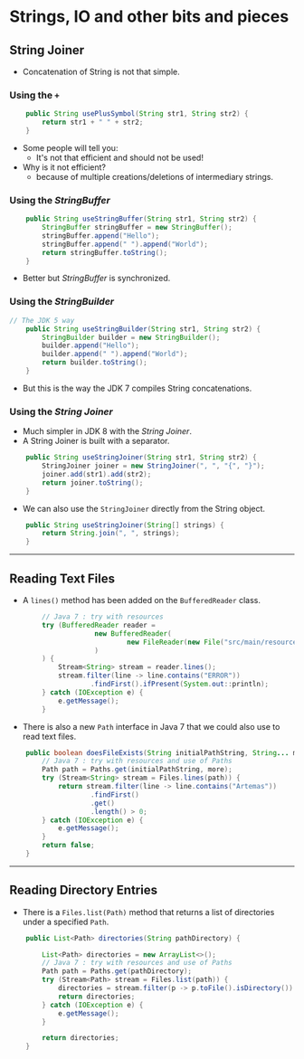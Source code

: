 # Strings, IO and other bits and pieces

## String Joiner

* Concatenation of String is not that simple.

### Using the `+`
```java
    public String usePlusSymbol(String str1, String str2) {
        return str1 + " " + str2;
    }
``` 
* Some people will tell you:
    * It's not that efficient and should not be used!
* Why is it not efficient?
    * because of multiple creations/deletions of intermediary strings.

### Using the _StringBuffer_

```java
    public String useStringBuffer(String str1, String str2) {
        StringBuffer stringBuffer = new StringBuffer();
        stringBuffer.append("Hello");
        stringBuffer.append(" ").append("World");
        return stringBuffer.toString();
    }
```

* Better but _StringBuffer_ is synchronized.

### Using the _StringBuilder_

```java
// The JDK 5 way
    public String useStringBuilder(String str1, String str2) {
        StringBuilder builder = new StringBuilder();
        builder.append("Hello");
        builder.append(" ").append("World");
        return builder.toString();
    }
```
* But this is the way the JDK 7 compiles String concatenations. 

### Using the _String Joiner_
* Much simpler in JDK 8 with the _String Joiner_.
* A String Joiner is built with a separator.
```java
    public String useStringJoiner(String str1, String str2) {
        StringJoiner joiner = new StringJoiner(", ", "{", "}");
        joiner.add(str1).add(str2);
        return joiner.toString();
    }
```

* We can also use the `StringJoiner` directly from the String object.

```java
    public String useStringJoiner(String[] strings) {
        return String.join(", ", strings);
    }
```

---

## Reading Text Files

* A `lines()` method has been added on the `BufferedReader` class.

```java
        // Java 7 : try with resources
        try (BufferedReader reader =
                     new BufferedReader(
                             new FileReader(new File("src/main/resources/example.txt"))
                     )
        ) {
            Stream<String> stream = reader.lines();
            stream.filter(line -> line.contains("ERROR"))
                    .findFirst().ifPresent(System.out::println);
        } catch (IOException e) {
            e.getMessage();
        }
```

* There is also a new `Path` interface in Java 7 that we could also use to read text files.

```java
    public boolean doesFileExists(String initialPathString, String... more) {
        // Java 7 : try with resources and use of Paths
        Path path = Paths.get(initialPathString, more);
        try (Stream<String> stream = Files.lines(path)) {
            return stream.filter(line -> line.contains("Artemas"))
                    .findFirst()
                    .get()
                    .length() > 0;
        } catch (IOException e) {
            e.getMessage();
        }
        return false;
    }
```

---

## Reading Directory Entries

* There is a `Files.list(Path)` method that returns a list of directories under a 
specified `Path`.

```java
    public List<Path> directories(String pathDirectory) {

        List<Path> directories = new ArrayList<>();
        // Java 7 : try with resources and use of Paths
        Path path = Paths.get(pathDirectory);
        try (Stream<Path> stream = Files.list(path)) {
            directories = stream.filter(p -> p.toFile().isDirectory()).collect(Collectors.toList());
            return directories;
        } catch (IOException e) {
            e.getMessage();
        }

        return directories;
    }
```